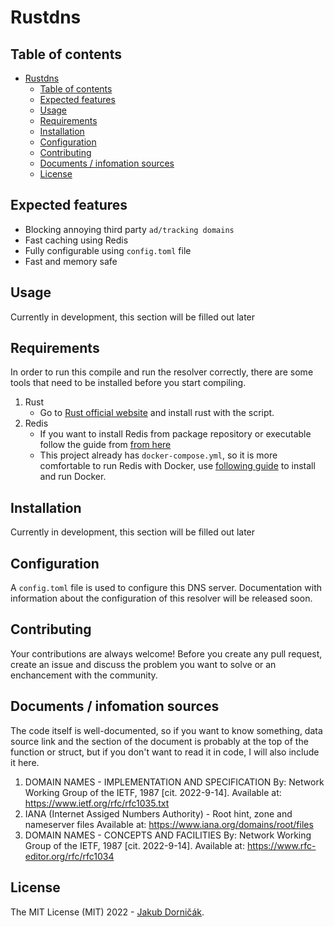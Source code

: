 # Rustdns

## Table of contents
- [Rustdns](#rustdns)
  - [Table of contents](#table-of-contents)
  - [Expected features](#expected-features)
  - [Usage](#usage)
  - [Requirements](#requirements)
  - [Installation](#installation)
  - [Configuration](#configuration)
  - [Contributing](#contributing)
  - [Documents / infomation sources](#documents--infomation-sources)
  - [License](#license)
 
## Expected features
- Blocking annoying third party `ad/tracking domains`
- Fast caching using Redis
- Fully configurable using `config.toml` file
- Fast and memory safe

## Usage
Currently in development, this section will be filled out later

## Requirements
In order to run this compile and run the resolver correctly, there are some tools that need to be installed before you start compiling.

1. Rust
    - Go to [Rust official website](https://www.rust-lang.org/tools/install) and install rust with the script.
2. Redis
    - If you want to install Redis from package repository or executable follow the guide from [from here]()
    - This project already has `docker-compose.yml`, so it is more comfortable to run Redis with Docker, use [following guide](https://docs.docker.com/engine/install/) to install and run Docker.

## Installation
Currently in development, this section will be filled out later

## Configuration 
A `config.toml` file is used to configure this DNS server. Documentation with information about the configuration of this resolver will be released soon.

## Contributing
Your contributions are always welcome! Before you create any pull request, create an issue and discuss the problem you want to solve or an enchancement with the community. 

## Documents / infomation sources
The code itself is well-documented, so if you want to know something, data source link and the section of the document is probably at the top of the function or struct, but if you don't want to read it in code, I will also include it here.

1. DOMAIN NAMES - IMPLEMENTATION AND SPECIFICATION By: Network Working Group of the IETF, 1987 [cit. 2022-9-14]. Available at: https://www.ietf.org/rfc/rfc1035.txt
2. IANA (Internet Assiged Numbers Authority) - Root hint, zone and nameserver files Available at: https://www.iana.org/domains/root/files
3. DOMAIN NAMES - CONCEPTS AND FACILITIES By: Network Working Group of the IETF, 1987 [cit. 2022-9-14]. Available at: https://www.rfc-editor.org/rfc/rfc1034

## License
The MIT License (MIT) 2022 - [Jakub Dorničák](https://github.com/atsukoro1).
